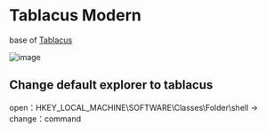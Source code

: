 # Tablacus Modern

base of [Tablacus](https://github.com/tablacus/TablacusExplorer)

![image](https://github.com/cweijan/tablacus-modern/raw/master/show.png)

## Change default explorer to tablacus
open：HKEY_LOCAL_MACHINE\SOFTWARE\Classes\Folder\shell -> change：command
